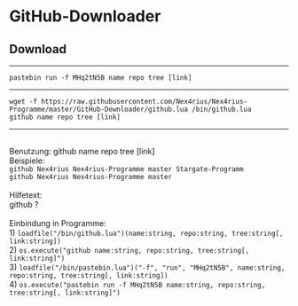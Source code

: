 <h1>GitHub-Downloader</h1>

<h2>Download</h2>
<hr>
<code>pastebin run -f MHq2tN5B name repo tree [link]</code>
<hr>
<code>wget -f https://raw.githubusercontent.com/Nex4rius/Nex4rius-Programme/master/GitHub-Downloader/github.lua /bin/github.lua</code><br />
<code>github name repo tree [link]</code>
<hr><br />
Benutzung: github name repo tree [link]<br />
Beispiele:<br />
<code>github Nex4rius Nex4rius-Programme master Stargate-Programm</code><br />
<code>github Nex4rius Nex4rius-Programme master</code><br />
<br />
Hilfetext:<br />
github ?<br />
<br />
Einbindung in Programme:<br />
1) <code>loadfile("/bin/github.lua")(name:string, repo:string, tree:string[, link:string])</code><br />
2) <code>os.execute("github name:string, repo:string, tree:string[, link:string]")</code><br />
3) <code>loadfile("/bin/pastebin.lua")("-f", "run", "MHq2tN5B", name:string, repo:string, tree:string[, link:string])</code><br />
4) <code>os.execute("pastebin run -f MHq2tN5B name:string, repo:string, tree:string[, link:string]")</code><br />
